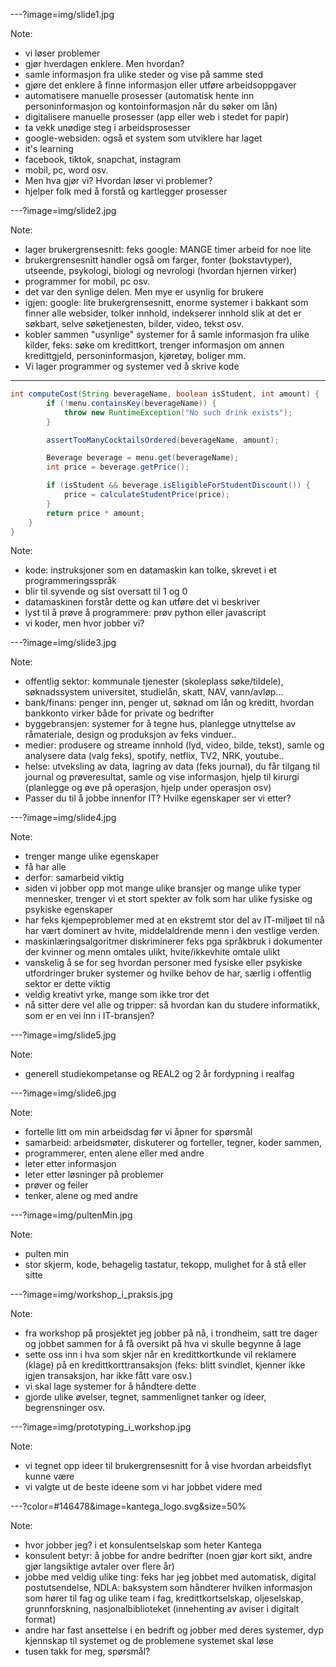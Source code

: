 ---?image=img/slide1.jpg

Note:
- vi løser problemer
- gjør hverdagen enklere. Men hvordan? 
- samle informasjon fra ulike steder og vise på samme sted
- gjøre det enklere å finne informasjon eller utføre arbeidsoppgaver
- automatisere manuelle prosesser (automatisk hente inn personinformasjon og
  kontoinformasjon når du søker om lån)
- digitalisere manuelle prosesser (app eller web i stedet for papir)
- ta vekk unødige steg i arbeidsprosesser
- google-websiden: også et system som utviklere har laget
- it's learning
- facebook, tiktok, snapchat, instagram
- mobil, pc, word osv. 
- Men hva gjør vi? Hvordan løser vi problemer? 
- hjelper folk med å forstå og kartlegger prosesser


---?image=img/slide2.jpg

Note:
- lager brukergrensesnitt: feks google: MANGE timer arbeid for noe lite
- brukergrensesnitt handler også om farger, fonter (bokstavtyper), utseende,
  psykologi, biologi og nevrologi (hvordan hjernen virker)
- programmer for mobil, pc osv. 
- det var den synlige delen. Men mye er usynlig for brukere
- igjen: google: lite brukergrensesnitt, enorme systemer i bakkant som finner
  alle websider, tolker innhold, indekserer innhold slik at det er søkbart,
  selve søketjenesten, bilder, video, tekst osv.
- kobler sammen "usynlige" systemer for å samle informasjon fra ulike kilder,
  feks: søke om kredittkort, trenger informasjon om annen kredittgjeld,
  personinformasjon, kjøretøy, boliger mm. 
- Vi lager programmer og systemer ved å skrive kode


---

```java
int computeCost(String beverageName, boolean isStudent, int amount) {
        if (!menu.containsKey(beverageName)) {
            throw new RuntimeException("No such drink exists");
        }

        assertTooManyCocktailsOrdered(beverageName, amount);

        Beverage beverage = menu.get(beverageName);
        int price = beverage.getPrice();

        if (isStudent && beverage.isEligibleForStudentDiscount()) {
            price = calculateStudentPrice(price);
        }
        return price * amount;
    }
}
```

Note:
- kode: instruksjoner som en datamaskin kan tolke, skrevet i et
  programmeringsspråk
- blir til syvende og sist oversatt til 1 og 0
- datamaskinen forstår dette og kan utføre det vi beskriver
- lyst til å prøve å programmere: prøv python eller javascript
- vi koder, men hvor jobber vi?


---?image=img/slide3.jpg

Note:
- offentlig sektor: kommunale tjenester (skoleplass søke/tildele), søknadssystem
  universitet, studielån, skatt, NAV, vann/avløp... 
- bank/finans: penger inn, penger ut, søknad om lån og kreditt, hvordan
  bankkonto virker både for private og bedrifter
- byggebransjen: systemer for å tegne hus, planlegge utnyttelse av råmateriale,
  design og produksjon av feks vinduer.. 
- medier: produsere og streame innhold (lyd, video, bilde, tekst), samle og
  analysere data (valg feks), spotify, netflix, TV2, NRK, youtube.. 
- helse: utveksling av data, lagring av data (feks journal), du får tilgang til
  journal og prøveresultat, samle og vise informasjon, hjelp til kirurgi
  (planlegge og øve på operasjon, hjelp under operasjon osv)
- Passer du til å jobbe innenfor IT? Hvilke egenskaper ser vi etter?


---?image=img/slide4.jpg

Note:
- trenger mange ulike egenskaper
- få har alle
- derfor: samarbeid viktig
- siden vi jobber opp mot mange ulike bransjer og mange ulike typer mennesker,
  trenger vi et stort spekter av folk som har ulike fysiske og psykiske
  egenskaper
- har feks kjempeproblemer med at en ekstremt stor del av IT-miljøet til nå har
  vært dominert av hvite, middelaldrende menn i den vestlige verden. 
- maskinlæringsalgoritmer diskriminerer feks pga språkbruk i dokumenter der
  kvinner og menn omtales ulikt, hvite/ikkevhite omtale ulikt
- vanskelig å se for seg hvordan personer med fysiske eller psykiske
  utfordringer bruker systemer og hvilke behov de har, særlig i offentlig sektor
  er dette viktig
- veldig kreativt yrke, mange som ikke tror det
- nå sitter dere vel alle og tripper: så hvordan kan du studere informatikk, som
  er en vei inn i IT-bransjen?


---?image=img/slide5.jpg

Note:
- generell studiekompetanse og REAL2 og 2 år fordypning i realfag


---?image=img/slide6.jpg

Note:
- fortelle litt om min arbeidsdag før vi åpner for spørsmål
- samarbeid: arbeidsmøter, diskuterer og forteller, tegner, koder sammen, 
- programmerer, enten alene eller med andre
- leter etter informasjon
- leter etter løsninger på problemer
- prøver og feiler
- tenker, alene og med andre


---?image=img/pultenMin.jpg

Note: 
- pulten min
- stor skjerm, kode, behagelig tastatur, tekopp, mulighet for å stå eller sitte


---?image=img/workshop_i_praksis.jpg

Note:
- fra workshop på prosjektet jeg jobber på nå, i trondheim, satt tre dager og
  jobbet sammen for å få oversikt på hva vi skulle begynne å lage
- sette oss inn i hva som skjer når en kredittkortkunde vil reklamere (klage) på
  en kredittkorttransaksjon (feks: blitt svindlet, kjenner ikke igjen
  transaksjon, har ikke fått vare osv.)
- vi skal lage systemer for å håndtere dette
- gjorde ulike øvelser, tegnet, sammenlignet tanker og ideer, begrensninger osv. 



---?image=img/prototyping_i_workshop.jpg

Note:
- vi tegnet opp ideer til brukergrensesnitt for å vise hvordan arbeidsflyt kunne
  være
- vi valgte ut de beste ideene som vi har jobbet videre med


---?color=#146478&image=kantega_logo.svg&size=50%

Note:
- hvor jobber jeg? i et konsulentselskap som heter Kantega
- konsulent betyr: å jobbe for andre bedrifter (noen gjør kort sikt, andre gjør
  langsiktige avtaler over flere år)
- jobbe med veldig ulike ting: feks har jeg jobbet med automatisk, digital
  postutsendelse, NDLA: baksystem
  som håndterer hvilken informasjon som hører til fag og ulike team i fag,
  kredittkortselskap, oljeselskap, grunnforskning, nasjonalbiblioteket
  (innehenting av aviser i digitalt format)
- andre har fast ansettelse i en bedrift og jobber med deres systemer, dyp
  kjennskap til systemet og de problemene systemet skal løse
- tusen takk for meg, spørsmål? 


